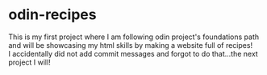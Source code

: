 # odin-recipes
This is my first project where I am following odin project's foundations path and will be showcasing my html skills by making a website full of recipes!
<br> I accidentally did not add commit messages and forgot to do that...the next project I will!